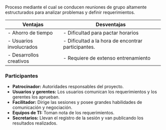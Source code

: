 
Proceso mediante el cual se conducen reuniones de grupo altamente estructurados para analizar problemas y definir requerimientos.

| Ventajas                | Desventajas                                        |
| ----------------------- | -------------------------------------------------- |
| - Ahorro de tiempo      | - Dificultad para pactar horarios                  |
| - Usuarios involucrados | - Dificultad a la hora de encontrar participantes. |
| - Desarrollos creativos | - Requiere de extenso entrenamiento                |

### Participantes

- **Patrocinador:** Autoridades responsables del proyecto.
- **Usuarios y gerentes:** Los usuarios comunican los requerimientos y los gerentes los aprueban.
- **Facilitador:** Dirige las sesiones y posee grandes habilidades de comunicación y negociación.
- **Equipos de TI:** Toman nota de los requerimientos.
- **Secretarios:** Llevan el registro de la sesión y van publicando los resultados realizados.


